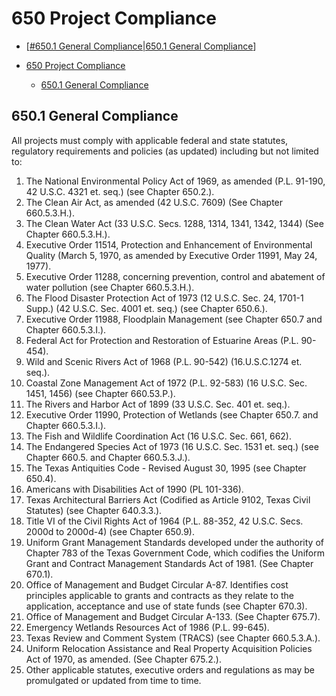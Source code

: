# 650 Project Compliance
- [[#650.1 General Compliance|650.1 General Compliance]]

- [650 Project Compliance](#650-project-compliance)
  - [650.1 General Compliance](#6501-general-compliance)


## 650.1 General Compliance
All projects must comply with applicable federal and state statutes, regulatory
requirements and policies (as updated) including but not limited to:

1. The National Environmental Policy Act of 1969, as amended (P.L. 91-190, 42 U.S.C. 4321 et. seq.) (see Chapter 650.2.).
2. The Clean Air Act, as amended (42 U.S.C. 7609) (See Chapter 660.5.3.H.).
3. The Clean Water Act (33 U.S.C. Secs. 1288, 1314, 1341, 1342, 1344) (See Chapter 660.5.3.H.).
4. Executive Order 11514, Protection and Enhancement of Environmental Quality (March 5, 1970, as amended by Executive Order 11991, May 24, 1977).
5. Executive Order 11288, concerning prevention, control and abatement of water pollution (see Chapter 660.5.3.H.).
6. The Flood Disaster Protection Act of 1973 (12 U.S.C. Sec. 24, 1701-1 Supp.) (42 U.S.C. Sec. 4001 et. seq.) (see Chapter 650.6.).
7. Executive Order 11988, Floodplain Management (see Chapter 650.7 and Chapter 660.5.3.I.).
8. Federal Act for Protection and Restoration of Estuarine Areas (P.L. 90-454).
9. Wild and Scenic Rivers Act of 1968 (P.L. 90-542) (16.U.S.C.1274 et. seq.).
10. Coastal Zone Management Act of 1972 (P.L. 92-583) (16 U.S.C. Sec. 1451, 1456) (see Chapter 660.53.P.).
11. The Rivers and Harbor Act of 1899 (33 U.S.C. Sec. 401 et. seq.).
12. Executive Order 11990, Protection of Wetlands (see Chapter 650.7. and Chapter 660.5.3.I.).
13. The Fish and Wildlife Coordination Act (16 U.S.C. Sec. 661, 662).
14. The Endangered Species Act of 1973 (16 U.S.C. Sec. 1531 et. seq.) (see Chapter 660.5. and Chapter 660.5.3.J.).
15. The Texas Antiquities Code - Revised August 30, 1995 (see Chapter 650.4).
16. Americans with Disabilities Act of 1990 (PL 101-336).
17. Texas Architectural Barriers Act (Codified as Article 9102, Texas Civil Statutes) (see Chapter 640.3.3.).
18. Title VI of the Civil Rights Act of 1964 (P.L. 88-352, 42 U.S.C. Secs. 2000d to 2000d-4) (see Chapter 650.9).
19. Uniform Grant Management Standards developed under the authority of Chapter 783 of the Texas Government Code, which codifies the Uniform Grant and Contract Management Standards Act of 1981. (See Chapter 670.1).
20. Office of Management and Budget Circular A-87. Identifies cost principles applicable to grants and contracts as they relate to the application, acceptance and use of state funds (see Chapter 670.3).
21. Office of Management and Budget Circular A-133. (See Chapter 675.7).
22. Emergency Wetlands Resources Act of 1986 (P.L. 99-645).
23. Texas Review and Comment System (TRACS) (see Chapter 660.5.3.A.).
24. Uniform Relocation Assistance and Real Property Acquisition Policies Act of 1970, as amended. (See Chapter 675.2.).
25. Other applicable statutes, executive orders and regulations as may be promulgated or updated from time to time.


[//begin]: # "Autogenerated link references for markdown compatibility"
[#650.1 General Compliance|650.1 General Compliance]: 650-Project-Compliance "650 Project Compliance"
[//end]: # "Autogenerated link references"